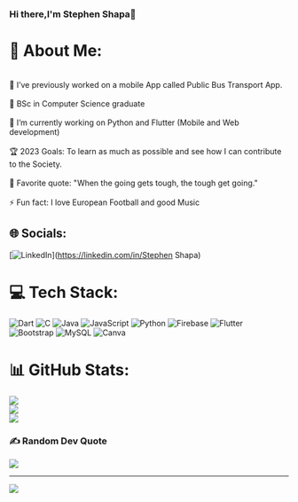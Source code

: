 ### Hi there,I'm Stephen Shapa👋

# 💫 About Me:
<br>🔭 I’ve previously worked on a mobile App called Public Bus Transport App.<br><br>🌱 BSc in Computer Science graduate<br><br>💼 I’m currently working on Python and Flutter (Mobile and Web development)<br><br>🏆 2023 Goals: To learn as much as possible and see how I can contribute to the Society.<br><br>🔑 Favorite quote: "When the going gets tough, the tough get going."<br><br>⚡ Fun fact: I love European Football and good Music


## 🌐 Socials:
[![LinkedIn](https://img.shields.io/badge/LinkedIn-%230077B5.svg?logo=linkedin&logoColor=white)](https://linkedin.com/in/Stephen Shapa) 

# 💻 Tech Stack:
![Dart](https://img.shields.io/badge/dart-%230175C2.svg?style=for-the-badge&logo=dart&logoColor=white) ![C](https://img.shields.io/badge/c-%2300599C.svg?style=for-the-badge&logo=c&logoColor=white) ![Java](https://img.shields.io/badge/java-%23ED8B00.svg?style=for-the-badge&logo=java&logoColor=white) ![JavaScript](https://img.shields.io/badge/javascript-%23323330.svg?style=for-the-badge&logo=javascript&logoColor=%23F7DF1E) ![Python](https://img.shields.io/badge/python-3670A0?style=for-the-badge&logo=python&logoColor=ffdd54) ![Firebase](https://img.shields.io/badge/firebase-%23039BE5.svg?style=for-the-badge&logo=firebase) ![Flutter](https://img.shields.io/badge/Flutter-%2302569B.svg?style=for-the-badge&logo=Flutter&logoColor=white) ![Bootstrap](https://img.shields.io/badge/bootstrap-%23563D7C.svg?style=for-the-badge&logo=bootstrap&logoColor=white) ![MySQL](https://img.shields.io/badge/mysql-%2300f.svg?style=for-the-badge&logo=mysql&logoColor=white) ![Canva](https://img.shields.io/badge/Canva-%2300C4CC.svg?style=for-the-badge&logo=Canva&logoColor=white)
# 📊 GitHub Stats:
![](https://github-readme-stats.vercel.app/api?username=Sharpido7&theme=dark&hide_border=false&include_all_commits=false&count_private=false)<br/>
![](https://github-readme-streak-stats.herokuapp.com/?user=Sharpido7&theme=dark&hide_border=false)<br/>
![](https://github-readme-stats.vercel.app/api/top-langs/?username=Sharpido7&theme=dark&hide_border=false&include_all_commits=false&count_private=false&layout=compact)

### ✍️ Random Dev Quote
![](https://quotes-github-readme.vercel.app/api?type=horizontal&theme=radical)

---
[![](https://visitcount.itsvg.in/api?id=Sharpido7&icon=0&color=0)](https://visitcount.itsvg.in)

<!-- Proudly created with GPRM ( https://gprm.itsvg.in ) -->
